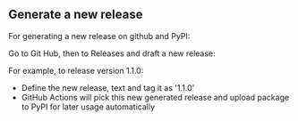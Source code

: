 ## Generate a new release

For generating a new release on github and PyPI:

Go to Git Hub, then to Releases and draft a new release:

For example, to release version 1.1.0:

- Define the new release, text and tag it as '1.1.0'
- GitHub Actions will pick this new generated release and upload package to PyPI for later usage automatically
